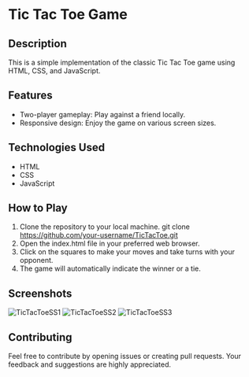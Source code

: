 # Tic Tac Toe Game

## Description
This is a simple implementation of the classic Tic Tac Toe game using HTML, CSS, and JavaScript.

## Features
- Two-player gameplay: Play against a friend locally.
- Responsive design: Enjoy the game on various screen sizes.

## Technologies Used
- HTML
- CSS
- JavaScript 

## How to Play
1. Clone the repository to your local machine.
   git clone https://github.com/your-username/TicTacToe.git
2. Open the index.html file in your preferred web browser.
3. Click on the squares to make your moves and take turns with your opponent.
4. The game will automatically indicate the winner or a tie.

## Screenshots
![TicTacToeSS1](https://github.com/tushardholke/TicTacToe/assets/64600744/b04978b0-8f9d-4453-9b09-f9ab4e3ac31c)
![TicTacToeSS2](https://github.com/tushardholke/TicTacToe/assets/64600744/ee410035-1b1b-4453-994f-15d3dc8aa916)
![TicTacToeSS3](https://github.com/tushardholke/TicTacToe/assets/64600744/472b3dac-c025-4d6b-9020-7b5221370a8d)

## Contributing
Feel free to contribute by opening issues or creating pull requests. Your feedback and suggestions are highly appreciated.
